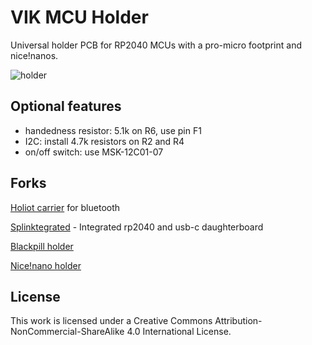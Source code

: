 # VIK MCU Holder

Universal holder PCB for RP2040 MCUs with a pro-micro footprint and nice!nanos.

![holder](pics/2.png)

## Optional features

- handedness resistor: 5.1k on R6, use pin F1
- I2C: install 4.7k resistors on R2 and R4
- on/off switch: use MSK-12C01-07

## Forks

[Holiot carrier](https://github.com/vattern/holiot-carrier) for bluetooth

[Splinktegrated](https://github.com/bastardkb/splinktegrated) - Integrated rp2040 and usb-c daughterboard 

[Blackpill holder](https://github.com/Bastardkb/adapter-blackpill/)

[Nice!nano holder](https://github.com/victorlucachi/Elite-C-holder)

## License

This work is licensed under a Creative Commons Attribution-NonCommercial-ShareAlike 4.0 International License.
